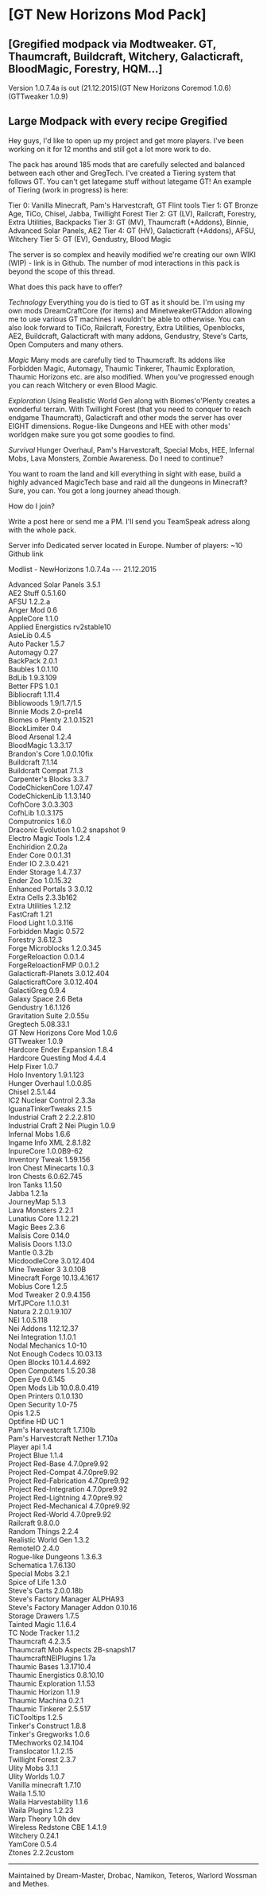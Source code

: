 
[GT New Horizons Mod Pack]
=

[Gregified modpack via Modtweaker. GT, Thaumcraft, Buildcraft, Witchery, Galacticraft, BloodMagic, Forestry, HQM...]
-


Version 1.0.7.4a is out (21.12.2015)(GT New Horizons Coremod 1.0.6) (GTTweaker 1.0.9)


Large Modpack with every recipe Gregified
-

Hey guys, I'd like to open up my project and get more players.
I've been working on it for 12 months and still got a lot more work to do.

The pack has around 185 mods that are carefully selected and balanced between each other and GregTech. I've created a Tiering system that follows GT. You can't get lategame stuff without lategame GT!
An example of Tiering (work in progress) is here:

Tier 0: Vanilla Minecraft, Pam's Harvestcraft, GT Flint tools
Tier 1: GT Bronze Age, TiCo, Chisel, Jabba, Twillight Forest
Tier 2: GT (LV), Railcraft, Forestry, Extra Utilities, Backpacks
Tier 3: GT (MV), Thaumcraft (+Addons), Binnie, Advanced Solar Panels, AE2
Tier 4: GT (HV), Galacticraft (+Addons), AFSU, Witchery
Tier 5: GT (EV), Gendustry, Blood Magic

The server is so complex and heavily modified we're creating our own WIKI (WIP) - link is in Github.
The number of mod interactions in this pack is beyond the scope of this thread.


What does this pack have to offer?

*Technology*
Everything you do is tied to GT as it should be. I'm using my own mods DreamCraftCore (for items) and MinetweakerGTAddon allowing me to use various GT machines I wouldn't be able to otherwise.
You can also look forward to TiCo, Railcraft, Forestry, Extra Utilities, Openblocks, AE2, Buildcraft, Galacticraft with many addons, Gendustry, Steve's Carts, Open Computers and many others.

*Magic*
Many mods are carefully tied to Thaumcraft. Its addons like Forbidden Magic, Automagy, Thaumic Tinkerer, Thaumic Exploration, Thaumic Horizons etc. are also modified.
When you've progressed enough you can reach Witchery or even Blood Magic.

*Exploration*
Using Realistic World Gen along with Biomes'o'Plenty creates a wonderful terrain. With Twillight Forest (that you need to conquer to reach endgame Thaumcraft), Galacticraft and other mods the server has over EIGHT dimensions.
Rogue-like Dungeons and HEE with other mods' worldgen make sure you got some goodies to find.

*Survival*
Hunger Overhaul, Pam's Harvestcraft, Special Mobs, HEE, Infernal Mobs, Lava Monsters, Zombie Awareness. Do I need to continue?

You want to roam the land and kill everything in sight with ease, build a highly advanced MagicTech base and raid all the dungeons in Minecraft? Sure, you can. You got a long journey ahead though.


How do I join?


Write a post here or send me a PM.
I'll send you TeamSpeak adress along with the whole pack.


Server info
Dedicated server located in Europe.
Number of players: ~10
Github link


Modlist - NewHorizons 1.0.7.4a --- 21.12.2015

Advanced Solar Panels	3.5.1<BR>
AE2 Stuff	0.5.1.60<BR>
AFSU	1.2.2.a<BR>
Anger Mod	0.6<BR>
AppleCore	1.1.0<BR>
Applied Energistics	rv2stable10<BR>
AsieLib	0.4.5<BR>
Auto Packer	1.5.7<BR>
Automagy	0.27<BR>
BackPack	2.0.1<BR>
Baubles	1.0.1.10<BR>
BdLib	1.9.3.109<BR>
Better FPS	1.0.1<BR>
Bibliocraft	1.11.4<BR>
Bibliowoods	1.9/1.7/1.5<BR>
Binnie Mods	2.0-pre14<BR>
Biomes o Plenty	2.1.0.1521<BR>
BlockLimiter	0.4<BR>
Blood Arsenal	1.2.4<BR>
BloodMagic	1.3.3.17<BR>
Brandon's Core	1.0.0.10fix<BR>
Buildcraft	7.1.14<BR>
Buildcraft Compat	7.1.3<BR>
Carpenter's Blocks	3.3.7<BR>
CodeChickenCore	1.07.47<BR>
CodeChickenLib	1.1.3.140<BR>
CofhCore	3.0.3.303<BR>
CofhLib	1.0.3.175<BR>
Computronics	1.6.0<BR>
Draconic Evolution	1.0.2 snapshot 9<BR>
Electro Magic Tools	1.2.4<BR>
Enchiridion 	2.0.2a<BR>
Ender Core	0.0.1.31<BR>
Ender IO	2.3.0.421<BR>
Ender Storage	1.4.7.37<BR>
Ender Zoo	1.0.15.32<BR>
Enhanced Portals 3	3.0.12<BR>
Extra Cells	2.3.3b162<BR>
Extra Utilities	1.2.12<BR>
FastCraft	1.21<BR>
Flood Light	1.0.3.116<BR>
Forbidden Magic	0.572<BR>
Forestry	3.6.12.3<BR>
Forge Microblocks	1.2.0.345<BR>
ForgeReloaction	0.0.1.4<BR>
ForgeReloactionFMP	0.0.1.2<BR>
Galacticraft-Planets	3.0.12.404<BR>
GalacticraftCore	3.0.12.404<BR>
GalactiGreg	0.9.4<BR>
Galaxy Space	2.6 Beta<BR>
Gendustry	1.6.1.126<BR>
Gravitation Suite	2.0.55u<BR>
Gregtech	5.08.33.1<BR>
GT New Horizons Core Mod	1.0.6<BR>
GTTweaker	1.0.9<BR>
Hardcore Ender Expansion	1.8.4<BR>
Hardcore Questing Mod	4.4.4<BR>
Help Fixer	1.0.7<BR>
Holo Inventory	1.9.1.123<BR>
Hunger Overhaul	1.0.0.85<BR>
Chisel	2.5.1.44<BR>
IC2 Nuclear Control	2.3.3a<BR>
IguanaTinkerTweaks	2.1.5<BR>
Industrial Craft 2	2.2.2.810<BR>
Industrial Craft 2 Nei Plugin	1.0.9<BR>
Infernal Mobs	1.6.6<BR>
Ingame Info XML	2.8.1.82<BR>
InpureCore	1.0.0B9-62<BR>
Inventory Tweak	1.59.156<BR>
Iron Chest Minecarts	1.0.3<BR>
Iron Chests	6.0.62.745<BR>
Iron Tanks	1.1.50<BR>
Jabba	1.2.1a<BR>
JourneyMap	5.1.3<BR>
Lava Monsters	2.2.1<BR>
Lunatius Core	1.1.2.21<BR>
Magic Bees	2.3.6<BR>
Malisis Core	0.14.0<BR>
Malisis Doors	1.13.0<BR>
Mantle	0.3.2b<BR>
MicdoodleCore	3.0.12.404<BR>
Mine Tweaker 3	3.0.10B<BR>
Minecraft Forge	10.13.4.1617<BR>
Mobius Core	1.2.5<BR>
Mod Tweaker 2	0.9.4.156<BR>
MrTJPCore	1.1.0.31<BR>
Natura	2.2.0.1.9.107<BR>
NEI	1.0.5.118<BR>
Nei Addons	1.12.12.37<BR>
Nei Integration	1.1.0.1<BR>
Nodal Mechanics	1.0-10<BR>
Not Enough Codecs	10.03.13<BR>
Open Blocks	10.1.4.4.692<BR>
Open Computers	1.5.20.38<BR>
Open Eye	0.6.145<BR>
Open Mods Lib	10.0.8.0.419<BR>
Open Printers	0.1.0.130<BR>
Open Security	1.0-75<BR>
Opis	1.2.5<BR>
Optifine	HD UC 1<BR>
Pam's Harvestcraft	1.7.10lb<BR>
Pam's Harvestcraft Nether	1.7.10a<BR>
Player api	1.4<BR>
Project Blue	1.1.4<BR>
Project Red-Base	4.7.0pre9.92<BR>
Project Red-Compat	4.7.0pre9.92<BR>
Project Red-Fabrication	4.7.0pre9.92<BR>
Project Red-Integration	4.7.0pre9.92<BR>
Project Red-Lightning	4.7.0pre9.92<BR>
Project Red-Mechanical	4.7.0pre9.92<BR>
Project Red-World	4.7.0pre9.92<BR>
Railcraft	9.8.0.0<BR>
Random Things	2.2.4<BR>
Realistic World Gen	1.3.2<BR>
RemoteIO	2.4.0<BR>
Rogue-like Dungeons	1.3.6.3<BR>
Schematica	1.7.6.130<BR>
Special Mobs	3.2.1<BR>
Spice of Life	1.3.0<BR>
Steve's Carts	2.0.0.18b<BR>
Steve's Factory Manager	ALPHA93<BR>
Steve's Factory Manager Addon	0.10.16<BR>
Storage Drawers	1.7.5<BR>
Tainted Magic	1.1.6.4<BR>
TC Node Tracker	1.1.2<BR>
Thaumcraft	4.2.3.5<BR>
Thaumcraft Mob Aspects	2B-snapsh17<BR>
ThaumcraftNEIPlugins	1.7a<BR>
Thaumic Bases	1.3.1710.4<BR>
Thaumic Energistics	0.8.10.10<BR>
Thaumic Exploration	1.1.53<BR>
Thaumic Horizon	1.1.9<BR>
Thaumic Machina	0.2.1<BR>
Thaumic Tinkerer	2.5.517<BR>
TiCTooltips	1.2.5<BR>
Tinker's Construct	1.8.8<BR>
Tinker's Gregworks	1.0.6<BR>
TMechworks	02.14.104<BR>
Translocator	1.1.2.15<BR>
Twillight Forest	2.3.7<BR>
Ulity Mobs	3.1.1<BR>
Ulity Worlds	1.0.7<BR>
Vanilla minecraft	1.7.10<BR>
Waila	1.5.10<BR>
Waila Harvestability	1.1.6<BR>
Waila Plugins	1.2.23<BR>
Warp Theory	1.0h dev<BR>
Wireless Redstone CBE	1.4.1.9<BR>
Witchery	0.24.1<BR>
YamCore	0.5.4<BR>
Ztones	2.2.2custom<BR>


---

Maintained by Dream-Master, Drobac, Namikon, Teteros, Warlord Wossman and Methes.
